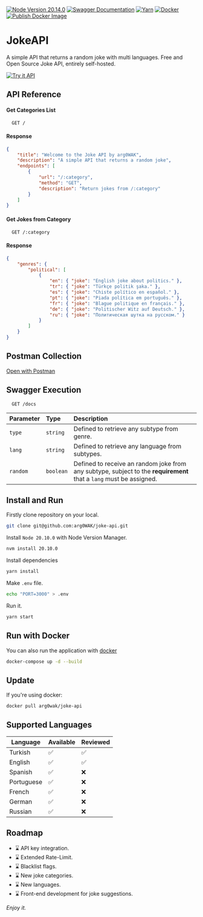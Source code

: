 <span>
<a href="#"><img alt="Node Version 20.14.0" src="https://img.shields.io/badge/Node-20.14.0-nodedotjs?logo=nodedotjs&logoColor=white"/></a> <a href="#"><img alt="Swagger Documentation" src="https://img.shields.io/badge/Swagger-/docs-swagger?logo=swagger"/></a> <a href="#"><img alt="Yarn" src="https://img.shields.io/badge/Yarn-1.22-blue?logo=yarn&logoColor=white"/></a> <a href="#"><img alt="Docker" src="https://img.shields.io/badge/-Dockerized-blue?logo=docker&logoColor=white"/></a> <a href="https://github.com/arg0WAK/joke-api/actions/workflows/publish-docker.yml"><img alt="Publish Docker Image" src="https://github.com/arg0WAK/joke-api/actions/workflows/publish-docker.yml/badge.svg?branch=main"/></a>
</span>
<br/>

# JokeAPI
<span>A simple API that returns a random joke with multi languages. Free and Open Source Joke API, entirely self-hosted.</span>

  <a href="https://api.requestx.dev/joke">
     <img alt="Try it API" src="https://img.shields.io/badge/Try%20it%20API-on%20RequestX-magenta?logo=axios"/>
    </a>

## API Reference

#### Get Categories List

```http
  GET /
```

#### Response

```json
{
    "title": "Welcome to the Joke API by arg0WAK",
    "description": "A simple API that returns a random joke",
    "endpoints": [
        {
            "url": "/:category",
            "method": "GET",
            "description": "Return jokes from /:category"
        }
    ]
}
```

#### Get Jokes from Category

```http
  GET /:category
```

#### Response

```json
{
    "genres": {
        "political": [
            {
                "en": { "joke": "English joke about politics." },
                "tr": { "joke": "Türkçe politik şaka." },
                "es": { "joke": "Chiste político en español." },
                "pt": { "joke": "Piada política em português." },
                "fr": { "joke": "Blague politique en français." },
                "de": { "joke": "Politischer Witz auf Deutsch." },
                "ru": { "joke": "Политическая шутка на русском." }
            }
        ]
    }
}
```

## Postman Collection

[Open with Postman](https://www.postman.com/arg0wak/workspace/jokeapi/collection/26553043-bc1d0835-2999-4bb8-8d48-97e6d9b2f77c)

## Swagger Execution

```http
  GET /docs
```

| Parameter | Type      | Description                                                                                                        |
| :-------- | :-------- | :----------------------------------------------------------------------------------------------------------------- |
| `type`    | `string`  | Defined to retrieve any subtype from genre.                                                                        |
| `lang`    | `string`  | Defined to retrieve any language from subtypes.                                                                    |
| `random`  | `boolean` | Defined to receive an random joke from any subtype, subject to the **requirement** that a `lang` must be assigned. |

## Install and Run

Firstly clone repository on your local.

```bash
git clone git@github.com:arg0WAK/joke-api.git
```

Install `Node 20.10.0` with Node Version Manager.

```bash
nvm install 20.10.0
```

Install dependencies

```bash
yarn install
```

Make `.env` file.

```bash
echo "PORT=3000" > .env
```

Run it.

```bash
yarn start
```

## Run with Docker

You can also run the application with [docker](https://www.docker.com/)

```bash
docker-compose up -d --build
```

## Update

If you're using docker:

```bash
docker pull arg0wak/joke-api
```

## Supported Languages

| Language   | Available | Reviewed |
| ---------- | --------- | -------- |
| Turkish    | ✅        | ✅       |
| English    | ✅        | ✅       |
| Spanish    | ✅        | ❌       |
| Portuguese | ✅        | ❌       |
| French     | ✅        | ❌       |
| German     | ✅        | ❌       |
| Russian    | ✅        | ❌       |

## Roadmap

-   ⌛ API key integration.
-   ⌛ Extended Rate-Limit.
-   ⌛ Blacklist flags.
-   ⌛ New joke categories.
-   ⌛ New languages.
-   ⌛ Front-end development for joke suggestions.

_Enjoy it._
